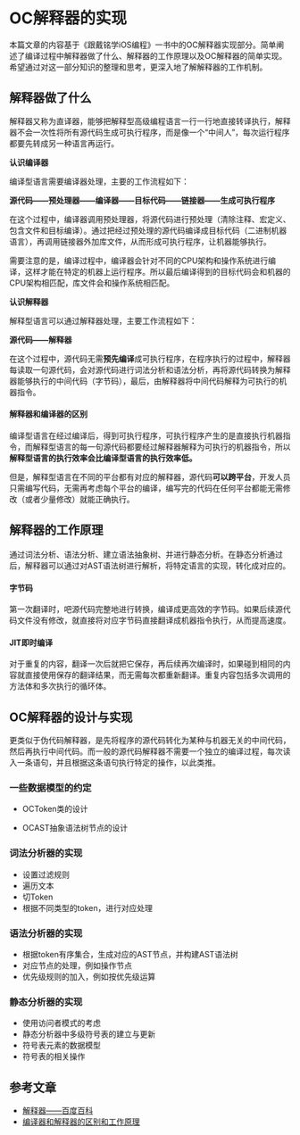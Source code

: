 # OC解释器的实现

本篇文章的内容基于《跟戴铭学iOS编程》一书中的OC解释器实现部分。简单阐述了编译过程中解释器做了什么、解释器的工作原理以及OC解释器的简单实现。希望通过对这一部分知识的整理和思考，更深入地了解解释器的工作机制。

## 解释器做了什么

解释器又称为直译器，能够把解释型高级编程语言一行一行地直接转译执行，解释器不会一次性将所有源代码生成可执行程序，而是像一个“中间人”，每次运行程序都要先转成另一种语言再运行。

**认识编译器**

编译型语言需要编译器处理，主要的工作流程如下：

**源代码——预处理器——编译器——目标代码——链接器——生成可执行程序**

在这个过程中，编译器调用预处理器，将源代码进行预处理（清除注释、宏定义、包含文件和目标编译）。通过把经过预处理的源代码编译成目标代码（二进制机器语言），再调用链接器外加库文件，从而形成可执行程序，让机器能够执行。

需要注意的是，编译过程中，编译器会针对不同的CPU架构和操作系统进行编译，这样才能在特定的机器上运行程序。所以最后编译得到的目标代码会和机器的CPU架构相匹配，库文件会和操作系统相匹配。

**认识解释器**

解释型语言可以通过解释器处理，主要工作流程如下：

**源代码——解释器**

在这个过程中，源代码无需**预先编译**成可执行程序，在程序执行的过程中，解释器每读取一句源代码，会对源代码进行词法分析和语法分析，再将源代码转换为解释器能够执行的中间代码（字节码），最后，由解释器将中间代码解释为可执行的机器指令。

#### 解释器和编译器的区别

编译型语言在经过编译后，得到可执行程序，可执行程序产生的是直接执行机器指令，而解释型语言的每一句源代码都要经过解释器解释为可执行的机器指令，所以**解释型语言的执行效率会比编译型语言的执行效率低。**

但是，解释型语言在不同的平台都有对应的解释器，源代码**可以跨平台**，开发人员只需编写代码，无需再考虑每个平台的编译，编写完的代码在任何平台都能无需修改（或者少量修改）就能正确执行。

## 解释器的工作原理

#### 

通过词法分析、语法分析、建立语法抽象树、并进行静态分析。在静态分析通过后，解释器可以通过对AST语法树进行解析，将特定语言的实现，转化成对应的。

#### 字节码

第一次翻译时，吧源代码完整地进行转换，编译成更高效的字节码。如果后续源代码文件没有修改，就直接将对应字节码直接翻译成机器指令执行，从而提高速度。

#### JIT即时编译

对于重复的内容，翻译一次后就把它保存，再后续再次编译时，如果碰到相同的内容就直接使用保存的翻译结果，而无需每次都重新翻译。重复内容包括多次调用的方法体和多次执行的循环体。

## OC解释器的设计与实现

更类似于伪代码解释器，是先将程序的源代码转化为某种与机器无关的中间代码，然后再执行中间代码。而一般的源代码解释器不需要一个独立的编译过程，每次读入一条语句，并且根据这条语句执行特定的操作，以此类推。

### 一些数据模型的约定

* OCToken类的设计

* OCAST抽象语法树节点的设计

### 词法分析器的实现

* 设置过滤规则
* 遍历文本
* 切Token
* 根据不同类型的token，进行对应处理

### 语法分析器的实现

* 根据token有序集合，生成对应的AST节点，并构建AST语法树
* 对应节点的处理，例如操作节点
* 优先级规则的加入，例如按优先级运算

### 静态分析器的实现

* 使用访问者模式的考虑
* 静态分析器中多级符号表的建立与更新
* 符号表元素的数据模型
* 符号表的相关操作

## 参考文章

* [解释器——百度百科]([https://baike.baidu.com/item/%E8%A7%A3%E9%87%8A%E5%99%A8/10418965?fr=aladdin](https://baike.baidu.com/item/解释器/10418965?fr=aladdin))
* [编译器和解释器的区别和工作原理](http://www.opython.com/1355.html)